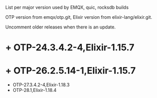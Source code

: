 List per major version used by EMQX, quic, rocksdb builds

OTP version from emqx/otp.git, Elixir version from elixir-lang/elixir.git.

Uncomment older releases when there is an update.

# + OTP-24.3.4.2-4,Elixir-1.15.7
# + OTP-26.2.5.14-1,Elixir-1.15.7
+ OTP-27.3.4.2-4,Elixir-1.18.3
+ OTP-28.1,Elixir-1.18.4
